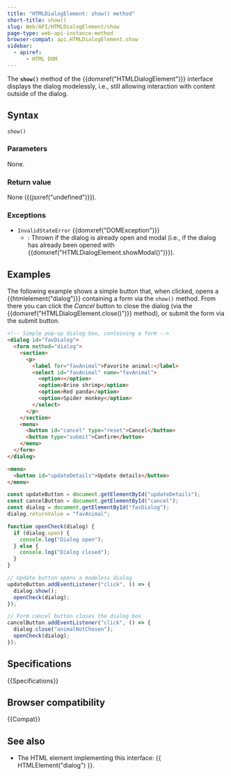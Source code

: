```yaml
---
title: "HTMLDialogElement: show() method"
short-title: show()
slug: Web/API/HTMLDialogElement/show
page-type: web-api-instance-method
browser-compat: api.HTMLDialogElement.show
sidebar:
  - apiref:
      - HTML DOM
---
```


The **`show()`** method of the {{domxref("HTMLDialogElement")}}
interface displays the dialog modelessly, i.e., still allowing interaction with content
outside of the dialog.

## Syntax

```js-nolint
show()
```

### Parameters

None.

### Return value

None ({{jsxref("undefined")}}).

### Exceptions

- `InvalidStateError` {{domxref("DOMException")}}
  - : Thrown if the dialog is already open and modal (i.e., if the dialog has already been opened with {{domxref("HTMLDialogElement.showModal()")}}).

## Examples

The following example shows a simple button that, when clicked, opens a
{{htmlelement("dialog")}} containing a form via the `show()` method. From
there you can click the _Cancel_ button to close the dialog (via the
{{domxref("HTMLDialogElement.close()")}} method), or submit the form via the submit
button.

```html
<!-- Simple pop-up dialog box, containing a form -->
<dialog id="favDialog">
  <form method="dialog">
    <section>
      <p>
        <label for="favAnimal">Favorite animal:</label>
        <select id="favAnimal" name="favAnimal">
          <option></option>
          <option>Brine shrimp</option>
          <option>Red panda</option>
          <option>Spider monkey</option>
        </select>
      </p>
    </section>
    <menu>
      <button id="cancel" type="reset">Cancel</button>
      <button type="submit">Confirm</button>
    </menu>
  </form>
</dialog>

<menu>
  <button id="updateDetails">Update details</button>
</menu>
```

```js
const updateButton = document.getElementById("updateDetails");
const cancelButton = document.getElementById("cancel");
const dialog = document.getElementById("favDialog");
dialog.returnValue = "favAnimal";

function openCheck(dialog) {
  if (dialog.open) {
    console.log("Dialog open");
  } else {
    console.log("Dialog closed");
  }
}

// Update button opens a modeless dialog
updateButton.addEventListener("click", () => {
  dialog.show();
  openCheck(dialog);
});

// Form cancel button closes the dialog box
cancelButton.addEventListener("click", () => {
  dialog.close("animalNotChosen");
  openCheck(dialog);
});
```

## Specifications

{{Specifications}}

## Browser compatibility

{{Compat}}

## See also

- The HTML element implementing this interface: {{ HTMLElement("dialog") }}.

